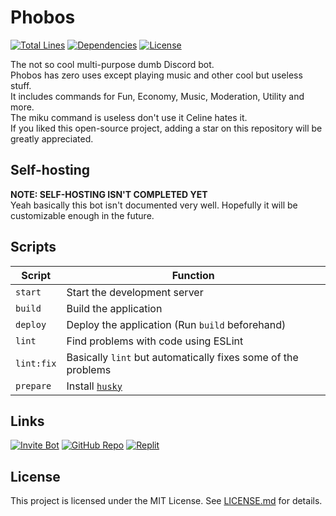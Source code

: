 # Phobos

[![Total Lines][total-lines-shield]][repo]
[![Dependencies][dependencies-shield]][dependencies]
[![License][license-shield]][license]

The not so cool multi-purpose dumb Discord bot.\
Phobos has zero uses except playing music and other cool but useless stuff.\
It includes commands for Fun, Economy, Music, Moderation, Utility and more.\
The miku command is useless don't use it Celine hates it.\
If you liked this open-source project, adding a star on this repository will be greatly appreciated.

## Self-hosting

**NOTE: SELF-HOSTING ISN'T COMPLETED YET**\
Yeah basically this bot isn't documented very well. Hopefully it will be customizable enough in the future.

## Scripts

| Script | Function |
|-|-|
| `start` | Start the development server |
| `build` | Build the application |
| `deploy` | Deploy the application (Run `build` beforehand) |
| `lint` | Find problems with code using ESLint |
| `lint:fix` | Basically `lint` but automatically fixes some of the problems |
| `prepare` | Install [`husky`](https://typicode.github.io/husky) |

## Links

[![Invite Bot][bot-invite-shield]][bot-invite]
[![GitHub Repo][repo-shield]][repo]
[![Replit][repl-shield]][repl]

## License

This project is licensed under the MIT License. See [LICENSE.md][license] for details.



[repo]: https://github.com/MarsRon/phobos
[dependencies]: https://david-dm.org/MarsRon/phobos
[license]: https://github.com/MarsRon/phobos/blob/master/LICENSE.md
[bot-invite]: https://discord.com/oauth2/authorize?client_id=738252807525892139&scope=bot&permissions=8589934591
[repl]: https://replit.com/@MarsRon/phobos

[total-lines-shield]: https://img.shields.io/tokei/lines/github/MarsRon/phobos.svg
[dependencies-shield]: https://status.david-dm.org/gh/MarsRon/phobos.svg
[license-shield]: https://img.shields.io/github/license/MarsRon/phobos.svg
[bot-invite-shield]: https://img.shields.io/badge/Add%20Me!-%237289DA.svg?logo=discord&style=flat-square&logoColor=white
[repo-shield]: https://img.shields.io/badge/GitHub%20Repo-%23181711.svg?logo=github&style=flat-square&logoColor=white
[repl-shield]: https://img.shields.io/badge/Replit-%23667881.svg?logo=replit&style=flat-square&logoColor=white
